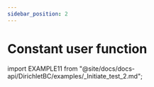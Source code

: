 ```yaml
---
sidebar_position: 2
---
```


# Constant user function

import EXAMPLE11 from "@site/docs/docs-api/DirichletBC/examples/_Initiate_test_2.md";

<EXAMPLE11 />
